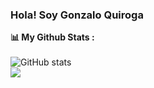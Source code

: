 ### Hola! Soy Gonzalo Quiroga

<strong>📊 My Github Stats :</strong><br><br>
![GitHub stats](https://github-readme-stats.vercel.app/api?username=GonzaloQuirogaS&show_icons=true&count_private=true&include_all_commits=true&theme=radical)<br>
<img align="center" src="https://github-readme-streak-stats.herokuapp.com/?user=GonzaloQuirogaS&theme=radical&hide_border=true"/><br><br>

